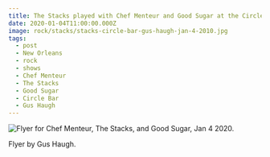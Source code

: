 ```yaml
---
title: The Stacks played with Chef Menteur and Good Sugar at the Circle Bar.
date: 2020-01-04T11:00:00.000Z
image: rock/stacks/stacks-circle-bar-gus-haugh-jan-4-2010.jpg
tags:
  - post 
  - New Orleans
  - rock
  - shows
  - Chef Menteur
  - The Stacks
  - Good Sugar
  - Circle Bar
  - Gus Haugh
---
```


![Flyer for Chef Menteur, The Stacks, and Good Sugar, Jan 4 2020.](/static/img/rock/stacks/stacks-circle-bar-gus-haugh-jan-4-2010.jpg)

Flyer by Gus Haugh.

